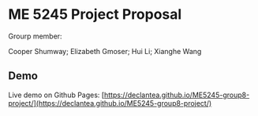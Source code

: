 # ME 5245 Project Proposal

Grourp member:

Cooper Shumway; Elizabeth Gmoser; Hui Li; Xianghe Wang

## Demo

Live demo on Github Pages: [https://declantea.github.io/ME5245-group8-project/](https://declantea.github.io/ME5245-group8-project/)

